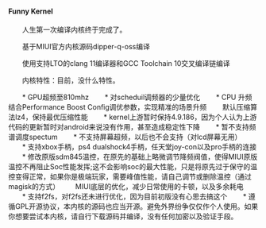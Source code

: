 #### Funny Kernel
　　人生第一次编译内核终于完成了。

　　基于MIUI官方内核源码dipper-q-oss编译

　　使用支持LTO的clang 11编译器和GCC Toolchain 10交叉编译链编译

　　内核特性：目前，没什么特性。

　　* GPU超频至810mhz
　　* 对scheduil调频器的少量优化
　　* CPU 升频结合Performance Boost Config调优参数，实现精准的场景升频
　　默认压缩算法lz4，保持最优压缩性能
　　* kernel上游暂时保持4.9.186，因为个人认为上游代码的更新暂时对android来说没有作用，甚至造成稳定性下降
　　* 暂不支持频谱调度spectum
　　* 不支持屏幕超频，以后也不会支持（对lcd屏幕无用）
　　* 支持xbox手柄，ps4 dualshock4手柄，任天堂joy-con以及pro手柄的连接
　　* 修改原版sdm845温控，在原先的基础上略微调节降频阀值，使得MIUI原版温控不再阻止Soc性能发挥;这不会影响soc的最大性能，只是将原先过于保守的温控变得正常，如果你是极端玩家，需要峰值性能，请自己调节或删除温控（通过magisk的方式）
　　MIUI底层的优化，减少日常使用的卡顿，以及多余耗电
　　* 支持f2fs，对f2fs还未进行优化，因为目前初版没有心思去搞这个
　　* 遵循GPL开源协议，本内核的源码也应当开源。避免外界纷争仅仅作个人使用。如果你想要尝试本内核，请自行下载源码并编译，没有任何加密以及验证手段。
